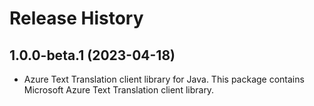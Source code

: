 # Release History

## 1.0.0-beta.1 (2023-04-18)

- Azure Text Translation client library for Java. This package contains Microsoft Azure Text Translation client library.

